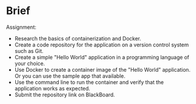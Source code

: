 # Brief

Assignment:

- Research the basics of containerization and Docker.
- Create a code repository for the application on a version control system such as Git.
- Create a simple "Hello World" application in a programming language of your choice.
- Use Docker to create a container image of the "Hello World" application. Or you can use the sample app that available.
- Use the command line to run the container and verify that the application works as expected.
- Submit the repository link on BlackBoard.
